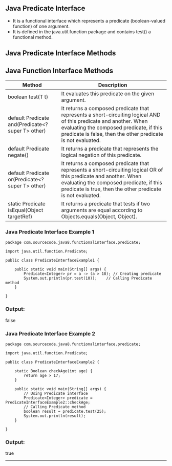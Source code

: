## Java Predicate Interface
* It is a functional interface which represents a predicate (boolean-valued function) of one argument. 
* It is defined in the java.util.function package and contains test() a functional method.

## Java Predicate Interface Methods
## Java Function Interface Methods
| **Method**                                           | 	**Description**                                                                                                                                                                                                              |
|------------------------------------------------------|-------------------------------------------------------------------------------------------------------------------------------------------------------------------------------------------------------------------------------|
| boolean test(T t)                                    | 	It evaluates this predicate on the given argument.                                                                                                                                                                           |
| default Predicate<T> and(Predicate<? super T> other) | 	It returns a composed predicate that represents a short-circuiting logical AND of this predicate and another. When evaluating the composed predicate, if this predicate is false, then the other predicate is not evaluated. |
| default Predicate<T> negate()                        | 	It returns a predicate that represents the logical negation of this predicate.                                                                                                                                               |
| default Predicate<T> or(Predicate<? super T> other)  | 	It returns a composed predicate that represents a short-circuiting logical OR of this predicate and another. When evaluating the composed predicate, if this predicate is true, then the other predicate is not evaluated.   |
| static <T> Predicate<T> isEqual(Object targetRef)    | 	It returns a predicate that tests if two arguments are equal according to Objects.equals(Object, Object).                                                                                                                    |

### Java Predicate Interface Example 1

    package com.sourcecode.java8.functionalinterface.predicate;
    
    import java.util.function.Predicate;
    
    public class PredicateInterfaceExample1 {
    
        public static void main(String[] args) {
            Predicate<Integer> pr = a -> (a > 18); // Creating predicate
            System.out.println(pr.test(10));    // Calling Predicate method
        }
    
    }
  
### Output:

false

### Java Predicate Interface Example 2

    package com.sourcecode.java8.functionalinterface.predicate;
    
    import java.util.function.Predicate;
    
    public class PredicateInterfaceExample2 {
    
        static Boolean checkAge(int age) {
            return age > 17;
        }
    
        public static void main(String[] args) {
            // Using Predicate interface
            Predicate<Integer> predicate = PredicateInterfaceExample2::checkAge;
            // Calling Predicate method
            boolean result = predicate.test(25);
            System.out.println(result);
        }
    
    }
  
### Output:

true

---